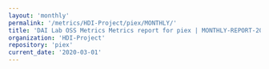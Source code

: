 ```yaml
---
layout: 'monthly'
permalink: '/metrics/HDI-Project/piex/MONTHLY/'
title: 'DAI Lab OSS Metrics Metrics report for piex | MONTHLY-REPORT-2020-03-01'
organization: 'HDI-Project'
repository: 'piex'
current_date: '2020-03-01'
---
```

